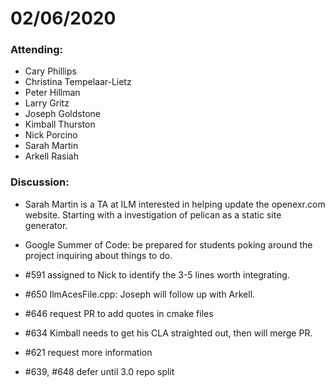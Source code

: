 # 02/06/2020

### Attending:

* Cary Phillips
* Christina Tempelaar-Lietz
* Peter Hillman
* Larry Gritz
* Joseph Goldstone
* Kimball Thurston
* Nick Porcino
* Sarah Martin
* Arkell Rasiah

### Discussion:

* Sarah Martin is a TA at ILM interested in helping update the
  openexr.com website. Starting with a investigation of pelican as a
  static site generator.

* Google Summer of Code: be prepared for students poking around the
  project inquiring about things to do.

* #591 assigned to Nick to identify the 3-5 lines worth integrating.

* #650 IlmAcesFile.cpp: Joseph will follow up with Arkell.

* #646 request PR to add quotes in cmake files

* #634 Kimball needs to get his CLA straighted out, then will merge PR.

* #621 request more information

* #639, #648 defer until 3.0 repo split





